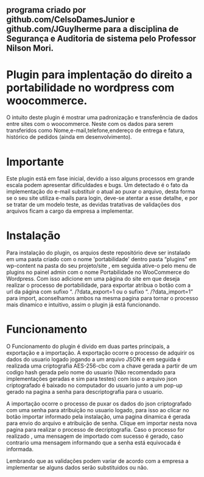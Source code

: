 ## programa criado por github.com/CelsoDamesJunior e github.com/JGuylherme para a disciplina de Segurança e Auditoria de sistema pelo Professor Nilson Mori. ##

# Plugin para implentação do direito a portabilidade no wordpress com woocommerce.

O intuito deste plugin é mostrar uma padronização e transferência de dados entre sites com o woocommerce.
Neste com os dados para serem transferidos como Nome,e-mail,telefone,endereço de entrega e fatura, histórico de pedidos (ainda em desenvolvimento).

# Importante

Este plugin está em fase inicial, devido a isso alguns processos em grande escala podem apresentar dificuldades e bugs.
Um detectado é o fato da implementação do e-mail substituir o atual ao puxar o arquivo, desta forma se o seu site utiliza e-mails para login, deve-se atentar a esse detalhe, e por se tratar de um modelo teste, as devidas tratativas de validações dos arquivos ficam a cargo da empresa a implementar.

# Instalação

Para instalação do plugin, os arquios deste repositório deve ser instalado em uma pasta criado com o nome 'portabilidade' dentro pasta “plugins” em wp-content na pasta do seu projeto/site , em seguida ative-o pelo menu de plugins no painel admin com o nome 	Portabilidade no WooCommerce do Wordpress. Com isso adicione em uma página do site em que deseja realizar o processo de portabilidade, para exportar atribua o botão com a url da página com sufixo “. /?data_export=1 ou o sufixo “. /?data_import=1” para import, aconselhamos ambos na mesma pagina para tornar o processo mais dinamico e intuitivo, assim o plugin já está funcionando.

# Funcionamento

O Funcionamento do plugin é divido em duas partes principais, a exportação e a importação. 
A exportação ocorre o processo de adquirir os dados do usuario logado jogando a um arquivo JSON e em seguida é realizada uma criptografia AES-256-cbc com a chave gerada a partir de um codigo hash gerada pelo nome do usuario (Não recomendado para implementações geradas e sim para testes) com isso o arquivo json criptografado é baixado no computador do usuario junto a um pop-up gerado na pagina a senha para descriptografia para o usuario.

A importação ocorre o processo de puxar os dados do json criptografado com uma senha para atribuição no usuario logado, para isso ao clicar no botão importar informado pela instalação, uma pagina dinamica é gerada para envio do arquivo e atribuição de senha. Clique em importar nesta nova pagina para realizar o processo de decriptografia. Caso o processo for realizado , uma mensagem de importado com sucesso é gerado, caso contrario uma mensagem informando que a senha está equivocada é informada.

Lembrando que as validações podem variar de acordo com a empresa a implementar se alguns dados serão substituidos ou não.



